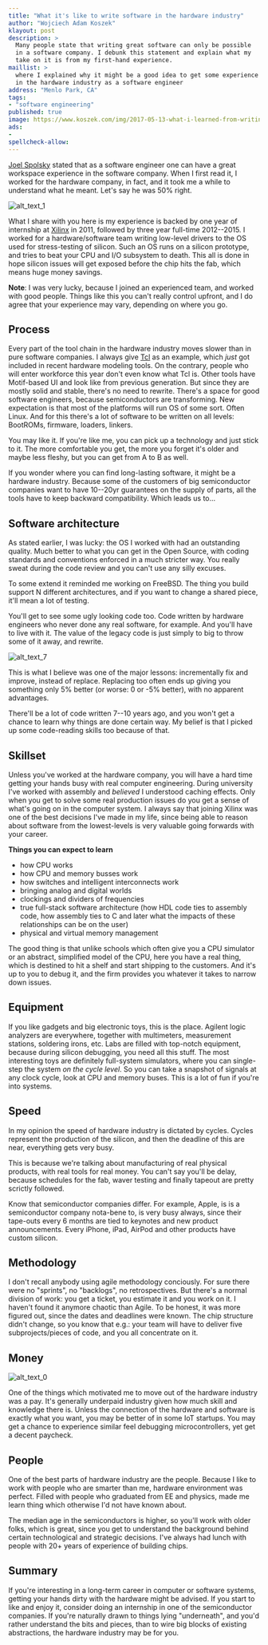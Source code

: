 ```yaml
---
title: "What it's like to write software in the hardware industry"
author: "Wojciech Adam Koszek"
klayout: post
description: >
  Many people state that writing great software can only be possible
  in a software company. I debunk this statement and explain what my
  take on it is from my first-hand experience.
maillist: >
  where I explained why it might be a good idea to get some experience
  in the hardware industry as a software engineer
address: "Menlo Park, CA"
tags:
- "software engineering"
published: true
image: https://www.koszek.com/img/2017-05-13-what-i-learned-from-writing-software-in-hardware-industry/ST_Microelectronics_OSMLT04_H_mouse_sensor_chip_with_vertical_and_horizontal_illumination_15p.jpg
ads:
-
spellcheck-allow:
---
```


[Joel Spolsky](https://www.joelonsoftware.com) stated that as a software
engineer one can have a great workspace experience in the software company.
When I first read it, I worked for the hardware company, in fact, and it
took me a while to understand what he meant. Let's say he was 50% right.

![alt_text_1](/img/2017-05-13-what-i-learned-from-writing-software-in-hardware-industry/ST_Microelectronics_OSMLT04_H_mouse_sensor_chip_with_vertical_and_horizontal_illumination_15p.jpg "Image_text_1")

What I share with you here is my experience is backed by one year of internship at
[Xilinx](https://www.xilinx.com) in 2011, followed by
three year full-time 2012--2015. I worked for a hardware/software team writing
low-level drivers to the OS used for stress-testing of silicon. Such an
OS runs on a silicon prototype, and tries to beat your CPU and I/O subsystem
to death. This all is done in hope silicon issues will get exposed before
the chip hits the fab, which means huge money savings.

**Note**: I was very lucky, because I joined an experienced team, and worked
with good people. Things like this you can't really control upfront, and I
do agree that your experience may vary, depending on where you go.

## Process

Every part of the tool chain in the hardware industry moves slower than in
pure software companies. I always give [Tcl](www.tcl.tk) as an example, which *just* got
included in recent hardware modeling tools. On the contrary, people who 
will enter workforce this year don't even know what Tcl is. Other tools have
Motif-based UI and look like from previous generation. But since they are
mostly solid and stable, there's no need to rewrite. There's a space for
good software engineers, because semiconductors are transforming. New
expectation is that most of the platforms will run OS of some sort. Often
Linux. And for this there's a lot of software to be written on all levels:
BootROMs, firmware, loaders, linkers.

You may like it. If you're like me, you can pick up a technology and just
stick to it. The more comfortable you get, the more you forget it's older
and maybe less fleshy, but you can get from A to B as well.

If you wonder where you can find long-lasting software, it might be a
hardware industry. Because some of the customers of big semiconductor
companies want to have 10--20yr guarantees on the supply of parts, all the
tools have to keep backward compatibility. Which leads us to...

## Software architecture

As stated earlier, I was lucky: the OS I worked with had an outstanding
quality. Much better to what you can get in the Open Source, with coding
standards and conventions enforced in a much stricter way. You really sweat
during the code review and you can't use any silly excuses.

To some extend it reminded me working on FreeBSD. The thing you build
support N different architectures, and if you want to change a shared piece,
it'll mean a lot of testing.

You'll get to see some ugly looking code too. Code written by hardware
engineers who never done any real software, for example. And you'll have to
live with it. The value of the legacy code is just simply to big to throw
some of it away, and rewrite.

![alt_text_7](/img/2017-05-13-what-i-learned-from-writing-software-in-hardware-industry/yung-chang-108329_15p.jpg "Image_text_7")

This is what I believe was one of the major lessons: incrementally fix and
improve, instead of replace. Replacing too often ends up giving you
something only 5% better (or worse: 0 or -5% better), with no apparent
advantages.

There'll be a lot of code written 7--10 years ago, and you won't get a chance
to learn why things are done certain way.
My belief is that I picked up some code-reading skills too because of that.

## Skillset

Unless you've worked at the hardware company, you will have a hard time
getting your hands busy with real computer engineering. During university
I've worked with assembly and *believed* I understood caching effects. 
Only when you get to solve some real production issues do you get a
sense of what's going on in the computer system. I always say that joining Xilinx was one of the
best decisions I've made in my life, since being able to reason about
software from the lowest-levels is very valuable going forwards with your career.

**Things you can expect to learn**

- how CPU works
- how CPU and memory busses work
- how switches and intelligent interconnects work
- bringing analog and digital worlds
- clockings and dividers of frequencies
- true full-stack software architecture (how HDL code ties to assembly code,
  how assembly ties to C and later what the impacts of these relationships
  can be on the user)
- physical and virtual memory management

The good thing is that unlike schools which often give you a CPU simulator
or an abstract, simplified model of the CPU, here you have a real thing,
which is destined to hit a shelf and start shipping to the customers. And
it's up to you to debug it, and the firm provides you whatever it takes to
narrow down issues.

## Equipment

If you like gadgets and big electronic toys, this is the place. Agilent
logic analyzers are everywhere, together with multimeters, measurement
stations, soldering irons, etc. Labs are filled with top-notch equipment,
because during silicon debugging, you need all this stuff. The most
interesting toys are definitely full-system simulators, where you can
single-step the system *on the cycle level*. So you can take a snapshot of
signals at any clock cycle, look at CPU and memory buses. This is a lot of
fun if you're into systems.

## Speed

In my opinion the speed of hardware industry is dictated by cycles. Cycles
represent the production of the silicon, and then the deadline of this are
near, everything gets very busy.

This is because we're talking about manufacturing of real physical products,
with real tools for real money. You can't say you'll be delay, because
schedules for the fab, waver testing and finally tapeout are pretty scrictly
followed.

Know that semiconductor companies differ. For example, Apple, is is a
semiconductor company nota-bene to, is very busy always, since their
tape-outs every 6 months are tied to keynotes and new product announcements.
Every iPhone, iPad, AirPod and other products have custom silicon.

## Methodology

I don't recall anybody using agile methodology conciously.
For sure there were no "sprints", no "backlogs", no retrospectives.
But there's a normal division of work: you get a ticket, you estimate it and
you work on it. I haven't found it anymore chaotic than Agile. To be
honest, it was more figured out, since the dates and deadlines were known.
The chip structure didn't change, so you know that e.g.: your team will have
to deliver five subprojects/pieces of code, and you all concentrate on it.

## Money

![alt_text_0](/img/2017-05-13-what-i-learned-from-writing-software-in-hardware-industry/fabian-blank-78637_10p.jpg "Image_text_0")

One of the things which motivated me to move out of the hardware industry
was a pay. It's generally underpaid industry given how much skill and
knowledge there is. Unless the connection of the hardware and software is
exactly what you want, you may be better of in some IoT startups. You may
get a chance to experience similar feel debugging microcontrollers, yet get
a decent paycheck.

## People

One of the best parts of hardware industry are the people.
Because I like to work with people who are smarter than me, hardware
environment was perfect. Filled with people who graduated from EE and
physics, made me learn thing which otherwise I'd not have known about.

The median age in the semiconductors is higher, so you'll work with older
folks, which is great, since you get to understand the background behind
certain technological and strategic decisions. I've always had lunch with
people with 20+ years of experience of building chips.

## Summary

If you're interesting in a long-term career in computer or software systems,
getting your hands dirty with the hardware might be advised. If you start to
like and enjoy it, consider doing an internship in one of the semiconductor
companies. If you're naturally drawn to things lying "underneath", and you'd
rather understand the bits and pieces, than to wire big blocks of existing
abstractions, the hardware industry may be for you.
